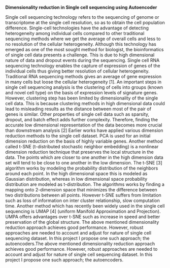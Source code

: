 **Dimensionality reduction in Single cell sequencing using Autoencoder**


Single cell sequencing technology refers to the sequencing of genome or transcriptome at the single cell resolution, so as to obtain the cell population difference. Single-cell technologies have the advantage of detecting heterogeneity among individual cells compared to other traditional sequencing methods where we get the average of overall cells and less to no resolution of the cellular heterogeneity. Although this technology has emerged as one of the most sought method for biologist, the bioinformatics of single cell data presents a challenge. This is due to high dimensional nature of data and dropout events during the sequencing.
Single cell RNA sequencing technology enables the capture of expression of genes of the individual cells thus giving better resolution of cellular heterogeneity. Traditional RNA sequencing methods gives an average of gene expression in many cells but loose the cellular heterogeneity [1]. An important steps in single cell sequencing analysis is the clustering of cells into groups (known and novel cell type) on the basis of expression levels of signature genes. However, clustering step has been limited by dimensionality of the single cell data. This is because clustering methods in high dimensional data could lead to misleading results as the distance between most of the pair of genes is similar. Other properties of single cell data such as sparsity, dropout, and batch effect adds further complexity. Therefore, finding the accurate low dimensional representation of the data becomes more crucial than downstream analysis [2] Earlier works have applied various dimension reduction methods to the single cell dataset. PCA is used for an initial dimension reduction on the basis of highly variable genes. Another method called t-SNE (t-distributed stochastic neighbor embedding) is a nonlinear dimension reduction technique that preserves the local structure in the data. The points which are closer to one another in the high dimension data set will tend to be close to one another in the low dimension. The t-SNE [3] algorithm works by modeling the probability distribution of the neighbors around each point. In the high dimensional space this is modeled as Gaussian distribution, whereas in low dimensional space probability distribution are modeled as t-distribution. The algorithms works by finding a mapping onto 2-dimension space that minimizes the difference between two distributions between all points. However t-SNE suffers from limitation such as loss of information on inter cluster relationship, slow computation time. Another method which has recently been widely used in the single cell sequencing is UMAP [4] (uniform Manifold Approximation and Projection). UMPA offers advantages over t-SNE such as increase in speed and better preservation of the global structure. The above mentioned dimensionality reduction approach achieves good performance. However, robust approaches are needed to account and adjust for nature of single cell sequencing dataset. In this project I propose one such approach; the autoencoders.The above mentioned dimensionality reduction approach achieves good performance. However, robust approaches are needed to account and adjust for nature of single cell sequencing dataset. In this project I propose one such approach; the autoencoders.


 <object data="files/14732870/ProjectReport_Autoencoders_AshwaniKumar_AXK200017_Report.pdf" width="1000" height="1000" type='application/pdf'></object>
